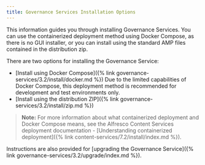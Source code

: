 ```yaml
---
title: Governance Services Installation Options
---
```


This information guides you through installing Governance Services. You can use the containerized deployment method using Docker Compose, as there is no GUI installer, or you can install using the standard AMP files contained in the distribution zip.

There are two options for installing the Governance Service:

* [Install using Docker Compose]({% link governance-services/3.2/install/docker.md %}) Due to the limited capabilities of Docker Compose, this deployment method is recommended for development and test environments only.
* [Install using the distribution ZIP]({% link governance-services/3.2/install/zip.md %})

> **Note:** For more information about what containerized deployment and Docker Compose means, see the Alfresco Content Services deployment documentation - [Understanding containerized deployment]({% link content-services/7.2/install/index.md %}).

Instructions are also provided for [upgrading the Governance Service]({% link governance-services/3.2/upgrade/index.md %}).
